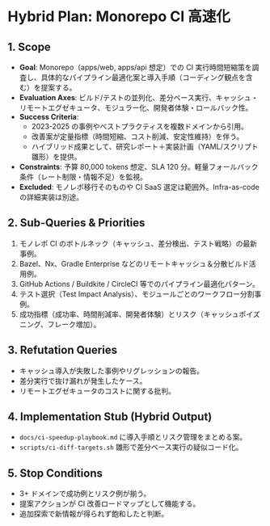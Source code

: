 # Hybrid Plan: Monorepo CI 高速化

## 1. Scope
- **Goal**: Monorepo（apps/web, apps/api 想定）での CI 実行時間短縮策を調査し、具体的なパイプライン最適化案と導入手順（コーディング観点を含む）を提案する。
- **Evaluation Axes**: ビルド/テストの並列化、差分ベース実行、キャッシュ・リモートエグゼキュータ、モジュラー化、開発者体験・ロールバック性。
- **Success Criteria**:
  - 2023-2025 の事例やベストプラクティスを複数ドメインから引用。
  - 改善案が定量指標（時間短縮、コスト削減、安定性維持）を伴う。
  - ハイブリッド成果として、研究レポート＋実装計画（YAML/スクリプト雛形）を提供。
- **Constraints**: 予算 80,000 tokens 想定、SLA 120 分。軽量フォールバック条件（レート制限・情報不足）を監視。
- **Excluded**: モノレポ移行そのものや CI SaaS 選定は範囲外。Infra-as-code の詳細実装は別途。

## 2. Sub-Queries & Priorities
1. モノレポ CI のボトルネック（キャッシュ、差分検出、テスト戦略）の最新事例。
2. Bazel、Nx、Gradle Enterprise などのリモートキャッシュ＆分散ビルド活用例。
3. GitHub Actions / Buildkite / CircleCI 等でのパイプライン最適化パターン。
4. テスト選択（Test Impact Analysis）、モジュールごとのワークフロー分割事例。
5. 成功指標（成功率、時間削減率、開発者体験）とリスク（キャッシュポイズニング、フレーク増加）。

## 3. Refutation Queries
- キャッシュ導入が失敗した事例やリグレッションの報告。
- 差分実行で抜け漏れが発生したケース。
- リモートエグゼキュータのコストに関する批判。

## 4. Implementation Stub (Hybrid Output)
- `docs/ci-speedup-playbook.md` に導入手順とリスク管理をまとめる案。
- `scripts/ci-diff-targets.sh` 雛形で差分ベース実行の疑似コード化。

## 5. Stop Conditions
- 3+ ドメインで成功例とリスク例が揃う。
- 提案アクションが CI 改善ロードマップとして機能する。
- 追加探索で新情報が得られず飽和したと判断。


